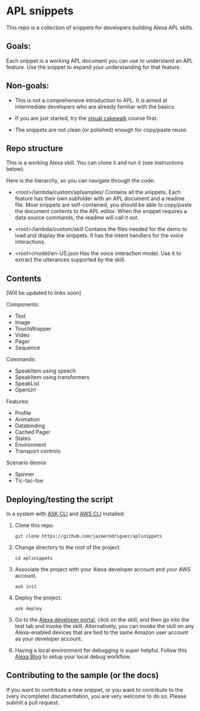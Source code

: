# APL snippets
This repo is a collection of snippets for developers building Alexa APL skills.


## Goals:
Each snippet is a working APL document you can use to  understand an APL feature. Use the snippet to expand your understanding for that feature.


## Non-goals:
- This is not a comprehensive introduction to APL.  It is aimed at intermediate developers who are already familiar with the basics.
- If you are just started, try the [visual cakewalk](https://alexa.design/apl-cake-walk) course first.

- The snippets are not clean (or polished) enough for copy/paste reuse.

## Repo structure
This is a working Alexa skill. You can clone it and run it (see instructions below).

Here is the hierarchy, so you can navigate through the code:

- &lt;root&gt;/lambda/custom/aplsamples/
Contains all the snippets.
Each feature has their own subfolder with an APL document and a readme file.
Most snippets are self-contained, you should be able to copy/paste the document contents to the APL editor. When the snippet requires a data source commands, the readme will call it out.

- &lt;root&gt;/lambda/custom/skill
Contains the files needed for the demo to load and display the snippets. It has the intent handlers for the voice interactions.

- &lt;root&gt;/model/en-US.json
 Has the voice interaction model. Use it to extract the utterances supported by the skill.

## Contents
[Will be updated to links soon]

Components:
- Text
- Image
- TouchWrapper
- Video
- Pager
- Sequence


Commands:
- SpeakItem using speech
- SpeakItem using transformers
- SpeakList
- OpenUrl

Features:
- Profile
- Animation
- Databinding
- Cached Pager
- States
- Environment
- Transport controls

Scenario demos
- Spinner
- Tic-tac-toe


## Deploying/testing the script
In a system with [ASK CLI](https://developer.amazon.com/en-US/docs/alexa/smapi/quick-start-alexa-skills-kit-command-line-interface.html) and [AWS CLI](https://docs.aws.amazon.com/cli/latest/userguide/cli-chap-install.html) installed:

1. Clone this repo.
    ```
    git clone https://github.com/jaimerodriguez/aplsnippets
    ```
1. Change directory to the root of the project.
    ```
    cd aplsnippets
    ```
1. Associate the project with your Alexa developer account and your AWS account.
    ```
    ask init
    ```
1. Deploy the project.
    ```
    ask deploy
    ```
1. Go to the [Alexa developer portal](https://developer.amazon.com/alexa/console/ask), click on the skill, and then go into the test tab and invoke the skill. Alternatively, you can invoke the skill on any Alexa-enabled devices that are tied to the same Amazon user account as your developer account.

1. Having a local environment for debugging is super helpful. Follow this [Alexa Blog](https://developer.amazon.com/blogs/alexa/post/77c8f0b9-e9ee-48a9-813f-86cf7bf86747/setup-your-local-environment-for-debugging-an-alexa-skill) to setup your local debug workflow.



## Contributing to the sample (or the docs)
If you want to contribute a new snippet, or you want to contribute to the (very incomplete) documentation, you are very welcome to do so. Please submit a pull request.
